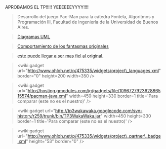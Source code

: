 APROBAMOS EL TP!!!!! YEEEEEEYYYY!!!!



> Desarrollo del juego Pac-Man para la cátedra Fontela, Algoritmos y Programación III, Facultad de Ingeniería de la Universidad de Buenos Aires.

> [Diagramas UML](UML.md)


> [Comportamiento de los fantasmas originales](http://home.comcast.net/~jpittman2/pacman/pacmandossier.html)

> [este puede llegar a ser mas fiel al original.](http://home.online.no/~mrroboto/pacmania/the-emulators/cottage/cottage_pacman.htm)

> &lt;wiki:gadget url="http://www.ohloh.net/p/475335/widgets/project\_languages.xml" border="0" height=200 width=350 /&gt;

> &lt;wiki:gadget url="http://hosting.gmodules.com/ig/gadgets/file/109672792362886515574/pacman-java.xml" width=450 height=330 border=1 title='Para comparar (este no es el nuestro)' /&gt;

> &lt;wiki:gadget url="http://tp3wakawaka.googlecode.com/svn-history/r259/trunk/bin/TP3WakaWaka.jar" width=450 height=330 border=1 title='Para comparar (este no es el nuestro)' /&gt;



> &lt;wiki:gadget url="http://www.ohloh.net/p/475335/widgets/project\_partner\_badge.xml" height="53"  border="0" /&gt;
